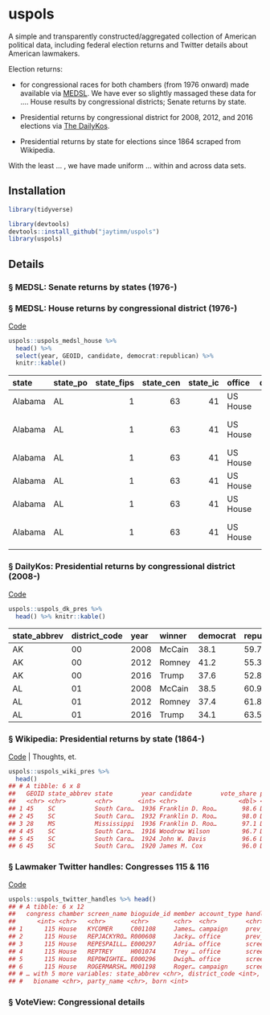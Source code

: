 uspols
======

A simple and transparently constructed/aggregated collection of American
political data, including federal election returns and Twitter details
about American lawmakers.

Election returns:

-   for congressional races for both chambers (from 1976 onward) made
    available via [MEDSL](). We have ever so slightly massaged these
    data for …. House results by congressional districts; Senate returns
    by state.

-   Presidential returns by congressional district for 2008, 2012, and
    2016 elections via [The DailyKos]().

-   Presidential returns by state for elections since 1864 scraped from
    Wikipedia.

With the least … , we have made uniform … within and across data sets.

Installation
------------

``` r
library(tidyverse)
```

``` r
library(devtools)
devtools::install_github("jaytimm/uspols")
library(uspols) 
```

Details
-------

### § MEDSL: Senate returns by states (1976-)

### § MEDSL: House returns by congressional district (1976-)

[Code](https://github.com/jaytimm/uspols/blob/master/medsl.md)

``` r
uspols::uspols_medsl_house %>%
  head() %>%
  select(year, GEOID, candidate, democrat:republican) %>%
  knitr::kable()
```

<table>
<colgroup>
<col style="width: 4%" />
<col style="width: 4%" />
<col style="width: 5%" />
<col style="width: 5%" />
<col style="width: 4%" />
<col style="width: 4%" />
<col style="width: 4%" />
<col style="width: 3%" />
<col style="width: 4%" />
<col style="width: 4%" />
<col style="width: 3%" />
<col style="width: 5%" />
<col style="width: 5%" />
<col style="width: 4%" />
<col style="width: 2%" />
<col style="width: 3%" />
<col style="width: 14%" />
<col style="width: 4%" />
<col style="width: 3%" />
<col style="width: 5%" />
</colgroup>
<thead>
<tr class="header">
<th style="text-align: left;">state</th>
<th style="text-align: left;">state_po</th>
<th style="text-align: right;">state_fips</th>
<th style="text-align: right;">state_cen</th>
<th style="text-align: right;">state_ic</th>
<th style="text-align: left;">office</th>
<th style="text-align: right;">district</th>
<th style="text-align: left;">stage</th>
<th style="text-align: left;">special</th>
<th style="text-align: left;">writein</th>
<th style="text-align: left;">mode</th>
<th style="text-align: right;">totalvotes</th>
<th style="text-align: left;">unofficial</th>
<th style="text-align: right;">version</th>
<th style="text-align: right;">year</th>
<th style="text-align: left;">GEOID</th>
<th style="text-align: left;">candidate</th>
<th style="text-align: right;">democrat</th>
<th style="text-align: right;">other</th>
<th style="text-align: right;">republican</th>
</tr>
</thead>
<tbody>
<tr class="odd">
<td style="text-align: left;">Alabama</td>
<td style="text-align: left;">AL</td>
<td style="text-align: right;">1</td>
<td style="text-align: right;">63</td>
<td style="text-align: right;">41</td>
<td style="text-align: left;">US House</td>
<td style="text-align: right;">1</td>
<td style="text-align: left;">gen</td>
<td style="text-align: left;">FALSE</td>
<td style="text-align: left;">FALSE</td>
<td style="text-align: left;">total</td>
<td style="text-align: right;">157170</td>
<td style="text-align: left;">FALSE</td>
<td style="text-align: right;">20171005</td>
<td style="text-align: right;">1976</td>
<td style="text-align: left;">0101</td>
<td style="text-align: left;">Jack Edwards</td>
<td style="text-align: right;">37.48</td>
<td style="text-align: right;">0.00</td>
<td style="text-align: right;">62.52</td>
</tr>
<tr class="even">
<td style="text-align: left;">Alabama</td>
<td style="text-align: left;">AL</td>
<td style="text-align: right;">1</td>
<td style="text-align: right;">63</td>
<td style="text-align: right;">41</td>
<td style="text-align: left;">US House</td>
<td style="text-align: right;">2</td>
<td style="text-align: left;">gen</td>
<td style="text-align: left;">FALSE</td>
<td style="text-align: left;">FALSE</td>
<td style="text-align: left;">total</td>
<td style="text-align: right;">156362</td>
<td style="text-align: left;">FALSE</td>
<td style="text-align: right;">20171005</td>
<td style="text-align: right;">1976</td>
<td style="text-align: left;">0102</td>
<td style="text-align: left;">William L. “Bill” Dickinson</td>
<td style="text-align: right;">42.39</td>
<td style="text-align: right;">0.00</td>
<td style="text-align: right;">57.60</td>
</tr>
<tr class="odd">
<td style="text-align: left;">Alabama</td>
<td style="text-align: left;">AL</td>
<td style="text-align: right;">1</td>
<td style="text-align: right;">63</td>
<td style="text-align: right;">41</td>
<td style="text-align: left;">US House</td>
<td style="text-align: right;">3</td>
<td style="text-align: left;">gen</td>
<td style="text-align: left;">FALSE</td>
<td style="text-align: left;">FALSE</td>
<td style="text-align: left;">total</td>
<td style="text-align: right;">108048</td>
<td style="text-align: left;">FALSE</td>
<td style="text-align: right;">20171005</td>
<td style="text-align: right;">1976</td>
<td style="text-align: left;">0103</td>
<td style="text-align: left;">Bill Nichols</td>
<td style="text-align: right;">98.97</td>
<td style="text-align: right;">1.03</td>
<td style="text-align: right;">0.00</td>
</tr>
<tr class="even">
<td style="text-align: left;">Alabama</td>
<td style="text-align: left;">AL</td>
<td style="text-align: right;">1</td>
<td style="text-align: right;">63</td>
<td style="text-align: right;">41</td>
<td style="text-align: left;">US House</td>
<td style="text-align: right;">4</td>
<td style="text-align: left;">gen</td>
<td style="text-align: left;">FALSE</td>
<td style="text-align: left;">FALSE</td>
<td style="text-align: left;">total</td>
<td style="text-align: right;">176022</td>
<td style="text-align: left;">FALSE</td>
<td style="text-align: right;">20171005</td>
<td style="text-align: right;">1976</td>
<td style="text-align: left;">0104</td>
<td style="text-align: left;">Tom Bevill</td>
<td style="text-align: right;">80.38</td>
<td style="text-align: right;">0.00</td>
<td style="text-align: right;">19.62</td>
</tr>
<tr class="odd">
<td style="text-align: left;">Alabama</td>
<td style="text-align: left;">AL</td>
<td style="text-align: right;">1</td>
<td style="text-align: right;">63</td>
<td style="text-align: right;">41</td>
<td style="text-align: left;">US House</td>
<td style="text-align: right;">5</td>
<td style="text-align: left;">gen</td>
<td style="text-align: left;">FALSE</td>
<td style="text-align: left;">FALSE</td>
<td style="text-align: left;">total</td>
<td style="text-align: right;">113560</td>
<td style="text-align: left;">FALSE</td>
<td style="text-align: right;">20171005</td>
<td style="text-align: right;">1976</td>
<td style="text-align: left;">0105</td>
<td style="text-align: left;">Ronnie G. Flippo</td>
<td style="text-align: right;">99.99</td>
<td style="text-align: right;">0.00</td>
<td style="text-align: right;">0.00</td>
</tr>
<tr class="even">
<td style="text-align: left;">Alabama</td>
<td style="text-align: left;">AL</td>
<td style="text-align: right;">1</td>
<td style="text-align: right;">63</td>
<td style="text-align: right;">41</td>
<td style="text-align: left;">US House</td>
<td style="text-align: right;">6</td>
<td style="text-align: left;">gen</td>
<td style="text-align: left;">FALSE</td>
<td style="text-align: left;">FALSE</td>
<td style="text-align: left;">total</td>
<td style="text-align: right;">162518</td>
<td style="text-align: left;">FALSE</td>
<td style="text-align: right;">20171005</td>
<td style="text-align: right;">1976</td>
<td style="text-align: left;">0106</td>
<td style="text-align: left;">John H. Buchanan, Jr.</td>
<td style="text-align: right;">42.69</td>
<td style="text-align: right;">0.63</td>
<td style="text-align: right;">56.68</td>
</tr>
</tbody>
</table>

### § DailyKos: Presidential returns by congressional district (2008-)

[Code](https://github.com/jaytimm/uspols/blob/master/daily-kos.md)

``` r
uspols::uspols_dk_pres %>%
  head() %>% knitr::kable()
```

| state\_abbrev | district\_code | year | winner | democrat | republican |
|:--------------|:---------------|:-----|:-------|:---------|:-----------|
| AK            | 00             | 2008 | McCain | 38.1     | 59.7       |
| AK            | 00             | 2012 | Romney | 41.2     | 55.3       |
| AK            | 00             | 2016 | Trump  | 37.6     | 52.8       |
| AL            | 01             | 2008 | McCain | 38.5     | 60.9       |
| AL            | 01             | 2012 | Romney | 37.4     | 61.8       |
| AL            | 01             | 2016 | Trump  | 34.1     | 63.5       |

### § Wikipedia: Presidential returns by state (1864-)

[Code](https://github.com/jaytimm/uspols/blob/master/wikipedia.md) \|
Thoughts, et.

``` r
uspols::uspols_wiki_pres %>%
  head()
## # A tibble: 6 x 8
##   GEOID state_abbrev state        year candidate        vote_share party  winner
##   <chr> <chr>        <chr>       <int> <chr>                 <dbl> <chr>   <int>
## 1 45    SC           South Caro…  1936 Franklin D. Roo…       98.6 Democ…      1
## 2 45    SC           South Caro…  1932 Franklin D. Roo…       98.0 Democ…      1
## 3 28    MS           Mississippi  1936 Franklin D. Roo…       97.1 Democ…      1
## 4 45    SC           South Caro…  1916 Woodrow Wilson         96.7 Democ…      1
## 5 45    SC           South Caro…  1924 John W. Davis          96.6 Democ…      1
## 6 45    SC           South Caro…  1920 James M. Cox           96.0 Democ…      1
```

### § Lawmaker Twitter handles: Congresses 115 & 116

[Code](https://github.com/jaytimm/twitter-and-us-lawmakers/blob/master/twitter-handles.md)

``` r
uspols::uspols_twitter_handles %>% head()
## # A tibble: 6 x 12
##   congress chamber screen_name bioguide_id member account_type handle_type
##      <int> <chr>   <chr>       <chr>       <chr>  <chr>        <chr>      
## 1      115 House   KYCOMER     C001108     James… campaign     prev_names 
## 2      115 House   REPJACKYRO… R000608     Jacky… office       prev_names 
## 3      115 House   REPESPAILL… E000297     Adria… office       screen_name
## 4      115 House   REPTREY     H001074     Trey … office       screen_name
## 5      115 House   REPDWIGHTE… E000296     Dwigh… office       screen_name
## 6      115 House   ROGERMARSH… M001198     Roger… campaign     screen_name
## # … with 5 more variables: state_abbrev <chr>, district_code <int>,
## #   bioname <chr>, party_name <chr>, born <int>
```

### § VoteView: Congressional details
